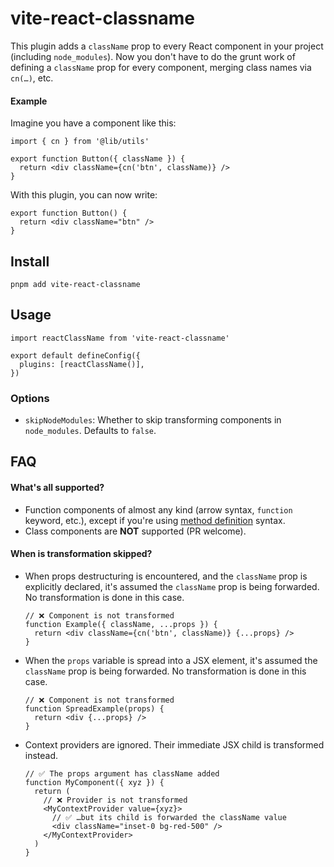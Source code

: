 # vite-react-classname

This plugin adds a `className` prop to every React component in your project (including `node_modules`). Now you don't have to do the grunt work of defining a `className` prop for every component, merging class names via `cn(…)`, etc.

#### Example

Imagine you have a component like this:

```tsx
import { cn } from '@lib/utils'

export function Button({ className }) {
  return <div className={cn('btn', className)} />
}
```

With this plugin, you can now write:

```tsx
export function Button() {
  return <div className="btn" />
}
```

## Install

```
pnpm add vite-react-classname
```

## Usage

```tsx
import reactClassName from 'vite-react-classname'

export default defineConfig({
  plugins: [reactClassName()],
})
```

### Options

- `skipNodeModules`: Whether to skip transforming components in `node_modules`. Defaults to `false`.

## FAQ

#### What's all supported?

- Function components of almost any kind (arrow syntax, `function` keyword, etc.), except if you're using [method definition](https://developer.mozilla.org/en-US/docs/Web/JavaScript/Reference/Functions/Method_definitions) syntax.
- Class components are **NOT** supported (PR welcome).

#### When is transformation skipped?

- When props destructuring is encountered, and the `className` prop is explicitly declared, it's assumed the `className` prop is being forwarded. No transformation is done in this case.
  ```tsx
  // ❌ Component is not transformed
  function Example({ className, ...props }) {
    return <div className={cn('btn', className)} {...props} />
  }
  ```
- When the `props` variable is spread into a JSX element, it's assumed the `className` prop is being forwarded. No transformation is done in this case.
  ```tsx
  // ❌ Component is not transformed
  function SpreadExample(props) {
    return <div {...props} />
  }
  ```
- Context providers are ignored. Their immediate JSX child is transformed instead.
  ```tsx
  // ✅ The props argument has className added
  function MyComponent({ xyz }) {
    return (
      // ❌ Provider is not transformed
      <MyContextProvider value={xyz}>
        // ✅ …but its child is forwarded the className value
        <div className="inset-0 bg-red-500" />
      </MyContextProvider>
    )
  }
  ```
